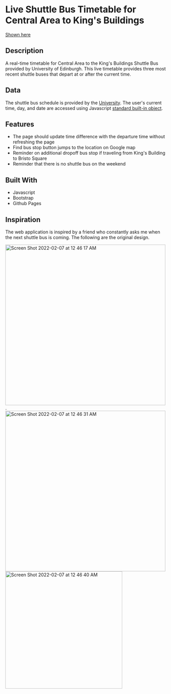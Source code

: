 # Live Shuttle Bus Timetable for Central Area to King's Buildings

[Shown here][1]

## Description
A real-time timetable for Central Area to the King's Buildings Shuttle Bus provided by University of Edinburgh.
This live timetable provides three most recent shuttle buses that depart at or after the current time.

## Data
The shuttle bus schedule is provided by the [University][2].
The user's current time, day, and date are accessed using Javascript [standard built-in object][3]. 

## Features
- The page should update time difference with the departure time without refreshing the page
- Find bus stop button jumps to the location on Google map
- Reminder on additional dropoff bus stop if traveling from King's Building to Bristo Square
- Reminder that there is no shuttle bus on the weekend

## Built With
- Javascript
- Bootstrap
- Github Pages

## Inspiration
The web application is inspired by a friend who constantly asks me when the next shuttle bus is coming.
The following are the original design.

<img width="500" alt="Screen Shot 2022-02-07 at 12 46 17 AM" src="https://user-images.githubusercontent.com/65585519/152709123-7dd9ff5f-4be9-4966-8871-bf8ce9c10ad2.png">. <img width="500" alt="Screen Shot 2022-02-07 at 12 46 31 AM" src="https://user-images.githubusercontent.com/65585519/152709128-03fb4257-78dd-42a2-b0e9-e0a3af029f97.png"><img width="365" alt="Screen Shot 2022-02-07 at 12 46 40 AM" src="https://user-images.githubusercontent.com/65585519/152709132-2682a5db-5520-42af-aa8a-403ca4988d8e.png">


[1]: https://guifuliu.github.io/shuttlebus_timetable/
[2]: https://www.ed.ac.uk/transport/public-transport/buses/shuttle-bus
[3]: https://developer.mozilla.org/en-US/docs/Web/JavaScript/Reference/Global_Objects/Date/setDate
